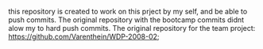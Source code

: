 this repository is created to work on this prject by my self, and be able to push commits. The original repository with the bootcamp commits didnt alow my to hard push commits.
The original repository for the team project: https://github.com/Varenthein/WDP-2008-02;
